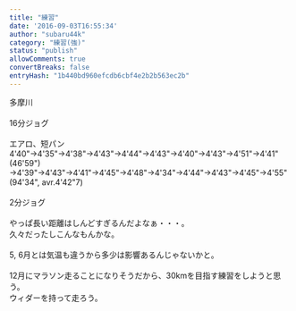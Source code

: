```yaml
---
title: "練習"
date: '2016-09-03T16:55:34'
author: "subaru44k"
category: "練習(強)"
status: "publish"
allowComments: true
convertBreaks: false
entryHash: "1b440bd960efcdb6cbf4e2b2b563ec2b"
---
```

多摩川<br>
<br>
16分ジョグ<br>
<br>
エアロ、短パン<br>
4&#39;40"→4&#39;35"→4&#39;38"→4&#39;43"→4&#39;44"→4&#39;43"→4&#39;40"→4&#39;43"→4&#39;51"→4&#39;41"(46&#39;59")<br>
→4&#39;39"→4&#39;43"→4&#39;41"→4&#39;45"→4&#39;48"→4&#39;34"→4&#39;44"→4&#39;43"→4&#39;45"→4&#39;55"(94&#39;34", avr.4&#39;42"7)<br>
<br>
2分ジョグ<br>
<br>
やっぱ長い距離はしんどすぎるんだよなぁ・・・。<br>
久々だったしこんなもんかな。<br>
<br>
5, 6月とは気温も違うから多少は影響あるんじゃないかと。<br>
<br>
12月にマラソン走ることになりそうだから、30kmを目指す練習をしようと思う。<br>
ウィダーを持って走ろう。
